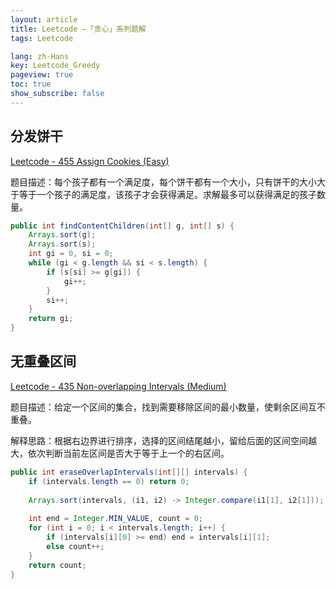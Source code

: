 ```yaml
---
layout: article
title: Leetcode —「贪心」系列题解
tags: Leetcode

lang: zh-Hans
key: Leetcode_Greedy
pageview: true
toc: true
show_subscribe: false
---
```


## 分发饼干

[Leetcode - 455 Assign Cookies (Easy)](https://leetcode.com/problems/assign-cookies/)

题目描述：每个孩子都有一个满足度，每个饼干都有一个大小，只有饼干的大小大于等于一个孩子的满足度，该孩子才会获得满足。求解最多可以获得满足的孩子数量。

```java
public int findContentChildren(int[] g, int[] s) {
    Arrays.sort(g);
    Arrays.sort(s);
    int gi = 0, si = 0;
    while (gi < g.length && si < s.length) {
        if (s[si] >= g[gi]) {
            gi++;
        }
        si++;
    }
    return gi;
}
```

## 无重叠区间

[Leetcode - 435 Non-overlapping Intervals (Medium)](https://leetcode.com/problems/non-overlapping-intervals/)

题目描述：给定一个区间的集合，找到需要移除区间的最小数量，使剩余区间互不重叠。

解释思路：根据右边界进行排序，选择的区间结尾越小，留给后面的区间空间越大，依次判断当前左区间是否大于等于上一个的右区间。

```java
public int eraseOverlapIntervals(int[][] intervals) {
    if (intervals.length == 0) return 0;
    
    Arrays.sort(intervals, (i1, i2) -> Integer.compare(i1[1], i2[1]));
    
    int end = Integer.MIN_VALUE, count = 0;
    for (int i = 0; i < intervals.length; i++) {
        if (intervals[i][0] >= end) end = intervals[i][1];
        else count++;
    }
    return count;
}
```